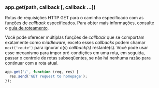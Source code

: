 <h3 id='app.get.method'>app.get(path, callback [, callback ...])</h3>

Rotas de requisições HTTP GET para o caminho especificado com as funções de *callback* especificados.
Para obter mais informações, consulte o [guia de roteamento](/guide/routing.html).

Você pode oferecer múltiplas funções de *callback* que se comportam exatamente como *middleware*,
exceto esses *callbacks* podem chamar `next('route')` para ignorar o(s) *callback(s)* restante(s).
Você pode usar esse mecanismo para impor pré-condições em uma rota, em seguida, passar o controle
de rotas subseqüentes, se não há nenhuma razão para continuar com a rota atual.

~~~js
app.get('/', function (req, res) {
  res.send('GET request to homepage');
});
~~~
